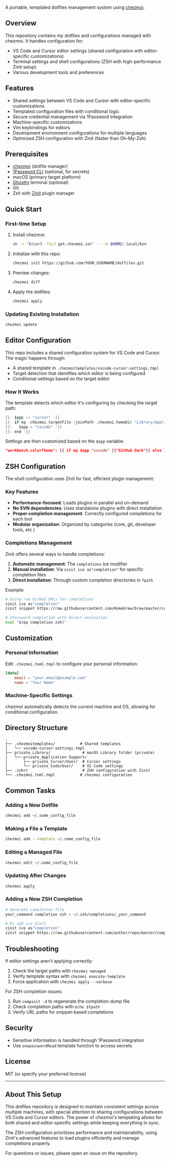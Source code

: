 A portable, templated dotfiles management system using [chezmoi](https://www.chezmoi.io/).

## Overview

This repository contains my dotfiles and configurations managed with chezmoi. It handles configuration for:

- VS Code and Cursor editor settings (shared configuration with editor-specific customizations)
- Terminal settings and shell configurations (ZSH with high-performance Zinit setup)
- Various development tools and preferences

## Features

- Shared settings between VS Code and Cursor with editor-specific customizations
- Templated configuration files with conditional logic
- Secure credential management via 1Password integration
- Machine-specific customizations
- Vim keybindings for editors
- Development environment configurations for multiple languages
- Optimized ZSH configuration with Zinit (faster than Oh-My-Zsh)

## Prerequisites

- [chezmoi](https://www.chezmoi.io/install/) (dotfile manager)
- [1Password CLI](https://1password.com/downloads/command-line/) (optional, for secrets)
- macOS (primary target platform)
- [Ghostty](https://github.com/mitchellh/ghostty) terminal (optional)
- Git
- Zsh with [Zinit](https://github.com/zdharma-continuum/zinit) plugin manager

## Quick Start

### First-time Setup

1. Install chezmoi:
   ```bash
   sh -c "$(curl -fsLS get.chezmoi.io)" -- -b $HOME/.local/bin
   ```

2. Initialize with this repo:
   ```bash
   chezmoi init https://github.com/YOUR_USERNAME/dotfiles.git
   ```

3. Preview changes:
   ```bash
   chezmoi diff
   ```

4. Apply the dotfiles:
   ```bash
   chezmoi apply
   ```

### Updating Existing Installation

```bash
chezmoi update
```

## Editor Configuration

This repo includes a shared configuration system for VS Code and Cursor. The magic happens through:

- A shared template in `.chezmoitemplates/vscode-cursor-settings.tmpl`
- Target detection that identifies which editor is being configured
- Conditional settings based on the target editor

### How It Works

The template detects which editor it's configuring by checking the target path:

```go
{{- $app := "cursor" -}}
{{- if eq .chezmoi.targetFile (joinPath .chezmoi.homeDir "Library/Application Support/Code/User/settings.json") -}}
{{-   $app = "vscode" -}}
{{- end -}}
```

Settings are then customized based on the `$app` variable:

```json
"workbench.colorTheme": {{ if eq $app "vscode" }}"GitHub Dark"{{ else }}"Palenight (Mild Contrast)"{{ end }},
```

## ZSH Configuration

The shell configuration uses Zinit for fast, efficient plugin management:

### Key Features

- **Performance-focused**: Loads plugins in parallel and on-demand
- **No SVN dependencies**: Uses standalone plugins with direct installation
- **Proper completion management**: Correctly configured completions for each tool
- **Modular organization**: Organized by categories (core, git, developer tools, etc.)

### Completions Management

Zinit offers several ways to handle completions:

1. **Automatic management**: The `completions` ice modifier
2. **Manual installation**: Via `zinit ice as"completion"` for specific completion files
3. **Direct installation**: Through custom completion directories in `fpath`

Example:
```zsh
# Using raw GitHub URLs for completions
zinit ice as"completion"
zinit snippet https://raw.githubusercontent.com/Homebrew/brew/master/completions/zsh/_brew

# 1Password completion with direct evaluation
eval "$(op completion zsh)"
```

## Customization

### Personal Information

Edit `.chezmoi.toml.tmpl` to configure your personal information:

```toml
[data]
    email = "your.email@example.com"
    name = "Your Name"
```

### Machine-Specific Settings

chezmoi automatically detects the current machine and OS, allowing for conditional configuration.

## Directory Structure

```
.
├── .chezmoitemplates/           # Shared templates
│   └── vscode-cursor-settings.tmpl
├── private_Library/              # macOS Library folder (private)
│   └── private_Application Support/
│       ├── private_Cursor/User/  # Cursor settings
│       └── private_Code/User/    # VS Code settings
├── .zshrc                        # ZSH configuration with Zinit
└── .chezmoi.toml.tmpl           # chezmoi configuration
```

## Common Tasks

### Adding a New Dotfile

```bash
chezmoi add ~/.some_config_file
```

### Making a File a Template

```bash
chezmoi add --template ~/.some_config_file
```

### Editing a Managed File

```bash
chezmoi edit ~/.some_config_file
```

### Updating After Changes

```bash
chezmoi apply
```

### Adding a New ZSH Completion

```bash
# Generate completion file
your_command completion zsh > ~/.zsh/completions/_your_command

# Or add via Zinit
zinit ice as"completion"
zinit snippet https://raw.githubusercontent.com/author/repo/master/completions/_your_command
```

## Troubleshooting

If editor settings aren't applying correctly:
1. Check the target paths with `chezmoi managed`
2. Verify template syntax with `chezmoi execute-template`
3. Force application with `chezmoi apply --verbose`

For ZSH completion issues:
1. Run `compinit -d` to regenerate the completion dump file
2. Check completion paths with `echo $fpath`
3. Verify URL paths for snippet-based completions

## Security

- Sensitive information is handled through 1Password integration
- Use `onepasswordRead` template function to access secrets

## License

MIT (or specify your preferred license)

---

## About This Setup

This dotfiles repository is designed to maintain consistent settings across multiple machines, with special attention to sharing configurations between VS Code and Cursor editors. The power of chezmoi's templating allows for both shared and editor-specific settings while keeping everything in sync.

The ZSH configuration prioritizes performance and maintainability, using Zinit's advanced features to load plugins efficiently and manage completions properly.

For questions or issues, please open an issue on the repository.
